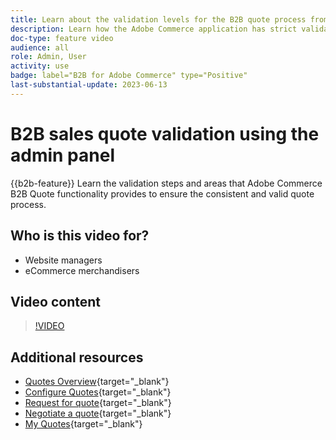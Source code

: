 ```yaml
---
title: Learn about the validation levels for the B2B quote process from the admin panel
description: Learn how the Adobe Commerce application has strict validation processes.  This video tutorial demonstrates the validation process from the Adobe Commerce admin panel to ensure the quoting procedure is valid and consistent
doc-type: feature video
audience: all
role: Admin, User
activity: use
badge: label="B2B for Adobe Commerce" type="Positive"
last-substantial-update: 2023-06-13
---
```

# B2B sales quote validation using the admin panel

{{b2b-feature}}
Learn the validation steps and areas that Adobe Commerce B2B Quote functionality provides to ensure the consistent and valid quote process.

## Who is this video for?

- Website managers
- eCommerce merchandisers

## Video content

>[!VIDEO](https://video.tv.adobe.com/v/3420413?learn=on)

## Additional resources

- [Quotes Overview](https://experienceleague.adobe.com/docs/commerce-admin/b2b/quotes/quotes.html){target="_blank"}
- [Configure Quotes](https://experienceleague.adobe.com/docs/commerce-admin/b2b/quotes/configure-quotes.html){target="_blank"}
- [Request for quote](https://experienceleague.adobe.com/docs/commerce-admin/b2b/quotes/quote-request.html){target="_blank"}
- [Negotiate a quote](https://experienceleague.adobe.com/docs/commerce-admin/b2b/quotes/quote-price-negotiation.html){target="_blank"}
- [My Quotes](https://experienceleague.adobe.com/docs/commerce-admin/b2b/quotes/account-dashboard-my-quotes.html){target="_blank"}
